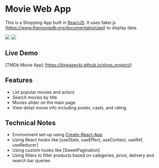 # Movie Web App

This is a Shopping App built in [ReactJS](http://facebook.github.io/react/index.html).
It uses faker.js 
(https://www.themoviedb.org/documentation/api) to display data.

![](/print_screen/products-demo.png?raw=true)
![](/print_screen/cart-demo.png?raw=true)

## Live Demo
[TMDb Movie App] (https://bkwasecki.github.io/shop_project/)

## Features

* List popular movies and actors
* Search movies by title
* Movies slider on the main page
* View detail movie info including poster, casts, and rating

## Technical Notes

* Environment set-up using [Create-React-App](https://github.com/facebookincubator/create-react-app)
* Using React hooks like [useState, useEffect, useContext, useRef, useReducer]
* Using custom hooks like [SweetPagination]
* Using filters to filter products based on categories, price, delivery and search bar queries